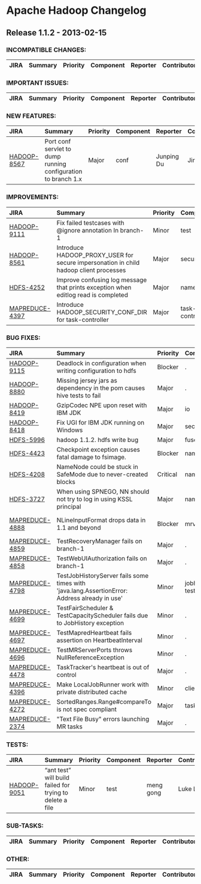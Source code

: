 
<!---
# Licensed to the Apache Software Foundation (ASF) under one
# or more contributor license agreements.  See the NOTICE file
# distributed with this work for additional information
# regarding copyright ownership.  The ASF licenses this file
# to you under the Apache License, Version 2.0 (the
# "License"); you may not use this file except in compliance
# with the License.  You may obtain a copy of the License at
#
#     http://www.apache.org/licenses/LICENSE-2.0
#
# Unless required by applicable law or agreed to in writing, software
# distributed under the License is distributed on an "AS IS" BASIS,
# WITHOUT WARRANTIES OR CONDITIONS OF ANY KIND, either express or implied.
# See the License for the specific language governing permissions and
# limitations under the License.
-->
# Apache Hadoop Changelog

## Release 1.1.2 - 2013-02-15

### INCOMPATIBLE CHANGES:

| JIRA | Summary | Priority | Component | Reporter | Contributor |
|:---- |:---- | :--- |:---- |:---- |:---- |


### IMPORTANT ISSUES:

| JIRA | Summary | Priority | Component | Reporter | Contributor |
|:---- |:---- | :--- |:---- |:---- |:---- |


### NEW FEATURES:

| JIRA | Summary | Priority | Component | Reporter | Contributor |
|:---- |:---- | :--- |:---- |:---- |:---- |
| [HADOOP-8567](https://issues.apache.org/jira/browse/HADOOP-8567) | Port conf servlet to dump running configuration  to branch 1.x |  Major | conf | Junping Du | Jing Zhao |


### IMPROVEMENTS:

| JIRA | Summary | Priority | Component | Reporter | Contributor |
|:---- |:---- | :--- |:---- |:---- |:---- |
| [HADOOP-9111](https://issues.apache.org/jira/browse/HADOOP-9111) | Fix failed testcases with @ignore annotation In branch-1 |  Minor | test | Jing Zhao | Jing Zhao |
| [HADOOP-8561](https://issues.apache.org/jira/browse/HADOOP-8561) | Introduce HADOOP\_PROXY\_USER for secure impersonation in child hadoop client processes |  Major | security | Luke Lu | Yu Gao |
| [HDFS-4252](https://issues.apache.org/jira/browse/HDFS-4252) | Improve confusing log message that prints exception when editlog read is completed |  Major | namenode | Suresh Srinivas | Jing Zhao |
| [MAPREDUCE-4397](https://issues.apache.org/jira/browse/MAPREDUCE-4397) | Introduce HADOOP\_SECURITY\_CONF\_DIR for task-controller |  Major | task-controller | Luke Lu | Yu Gao |


### BUG FIXES:

| JIRA | Summary | Priority | Component | Reporter | Contributor |
|:---- |:---- | :--- |:---- |:---- |:---- |
| [HADOOP-9115](https://issues.apache.org/jira/browse/HADOOP-9115) | Deadlock in configuration when writing configuration to hdfs |  Blocker | . | Arpit Gupta | Jing Zhao |
| [HADOOP-8880](https://issues.apache.org/jira/browse/HADOOP-8880) | Missing jersey jars as dependency in the pom causes hive tests to fail |  Major | . | Giridharan Kesavan | Giridharan Kesavan |
| [HADOOP-8419](https://issues.apache.org/jira/browse/HADOOP-8419) | GzipCodec NPE upon reset with IBM JDK |  Major | io | Luke Lu | Yu Li |
| [HADOOP-8418](https://issues.apache.org/jira/browse/HADOOP-8418) | Fix UGI for IBM JDK running on Windows |  Major | security | Luke Lu | Yu Gao |
| [HDFS-5996](https://issues.apache.org/jira/browse/HDFS-5996) | hadoop 1.1.2.  hdfs  write bug |  Major | fuse-dfs | WangMeng |  |
| [HDFS-4423](https://issues.apache.org/jira/browse/HDFS-4423) | Checkpoint exception causes fatal damage to fsimage. |  Blocker | namenode | ChenFolin | Chris Nauroth |
| [HDFS-4208](https://issues.apache.org/jira/browse/HDFS-4208) | NameNode could be stuck in SafeMode due to never-created blocks |  Critical | namenode | Brandon Li | Brandon Li |
| [HDFS-3727](https://issues.apache.org/jira/browse/HDFS-3727) | When using SPNEGO, NN should not try to log in using KSSL principal |  Major | namenode | Aaron T. Myers | Aaron T. Myers |
| [MAPREDUCE-4888](https://issues.apache.org/jira/browse/MAPREDUCE-4888) | NLineInputFormat drops data in 1.1 and beyond |  Blocker | mrv1 | Robert Joseph Evans | Vinod Kumar Vavilapalli |
| [MAPREDUCE-4859](https://issues.apache.org/jira/browse/MAPREDUCE-4859) | TestRecoveryManager fails on branch-1 |  Major | . | Arun C Murthy | Arun C Murthy |
| [MAPREDUCE-4858](https://issues.apache.org/jira/browse/MAPREDUCE-4858) | TestWebUIAuthorization fails on branch-1 |  Major | . | Arun C Murthy | Arun C Murthy |
| [MAPREDUCE-4798](https://issues.apache.org/jira/browse/MAPREDUCE-4798) | TestJobHistoryServer fails some times with 'java.lang.AssertionError: Address already in use' |  Minor | jobhistoryserver, test | sam liu | sam liu |
| [MAPREDUCE-4699](https://issues.apache.org/jira/browse/MAPREDUCE-4699) | TestFairScheduler & TestCapacityScheduler fails due to JobHistory exception |  Minor | . | Gopal V | Gopal V |
| [MAPREDUCE-4697](https://issues.apache.org/jira/browse/MAPREDUCE-4697) | TestMapredHeartbeat fails assertion on HeartbeatInterval |  Minor | . | Gopal V | Gopal V |
| [MAPREDUCE-4696](https://issues.apache.org/jira/browse/MAPREDUCE-4696) | TestMRServerPorts throws NullReferenceException |  Minor | . | Gopal V | Gopal V |
| [MAPREDUCE-4478](https://issues.apache.org/jira/browse/MAPREDUCE-4478) | TaskTracker's heartbeat is out of control |  Major | . | Liyin Liang | Liyin Liang |
| [MAPREDUCE-4396](https://issues.apache.org/jira/browse/MAPREDUCE-4396) | Make LocalJobRunner work with private distributed cache |  Minor | client | Luke Lu | Yu Gao |
| [MAPREDUCE-4272](https://issues.apache.org/jira/browse/MAPREDUCE-4272) | SortedRanges.Range#compareTo is not spec compliant |  Major | task | Luke Lu | Yu Gao |
| [MAPREDUCE-2374](https://issues.apache.org/jira/browse/MAPREDUCE-2374) | "Text File Busy" errors launching MR tasks |  Major | . | Todd Lipcon | Andy Isaacson |


### TESTS:

| JIRA | Summary | Priority | Component | Reporter | Contributor |
|:---- |:---- | :--- |:---- |:---- |:---- |
| [HADOOP-9051](https://issues.apache.org/jira/browse/HADOOP-9051) | “ant test” will build failed for  trying to delete a file |  Minor | test | meng gong | Luke Lu |


### SUB-TASKS:

| JIRA | Summary | Priority | Component | Reporter | Contributor |
|:---- |:---- | :--- |:---- |:---- |:---- |


### OTHER:

| JIRA | Summary | Priority | Component | Reporter | Contributor |
|:---- |:---- | :--- |:---- |:---- |:---- |


